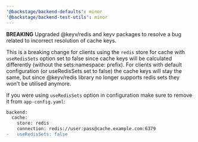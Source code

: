 ```yaml
---
'@backstage/backend-defaults': minor
'@backstage/backend-test-utils': minor
---
```


**BREAKING** Upgraded @keyv/redis and keyv packages to resolve a bug related to incorrect resolution of cache keys.

This is a breaking change for clients using the `redis` store for cache with `useRedisSets` option set to false since cache keys will be calculated differently (without the sets:namespace: prefix). For clients with default configuration (or useRedisSets set to false) the cache keys will stay the same, but since @keyv/redis library no longer supports redis sets they won't be utilised anymore.

If you were using `useRedisSets` option in configuration make sure to remove it from `app-config.yaml`:

```diff
backend:
  cache:
    store: redis
    connection: redis://user:pass@cache.example.com:6379
-   useRedisSets: false
```
